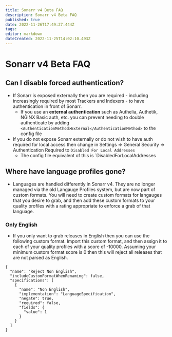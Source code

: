 ```yaml
---
title: Sonarr v4 Beta FAQ
description: Sonarr v4 Beta FAQ
published: true
date: 2022-11-26T17:49:27.444Z
tags: 
editor: markdown
dateCreated: 2022-11-25T14:02:10.493Z
---
```


# Sonarr v4 Beta FAQ

## Can I disable forced authentication?

- If Sonarr is exposed externally then you are required - including increasingly required by most Trackers and Indexers - to have authentication in front of Sonarr.
  - If you use an **external authentication** such as Authelia, Authetik, NGINX Basic auth, etc. you can prevent needing to double authenticate by adding `<AuthenticationMethod>External</AuthenticationMethod>` to the config file
- If you do not expose Sonarr externally or do not wish to have auth required for local access then change in Settings => General Security => Authentication Required to `Disabled For Local Addresses`
  - The config file equivalent of this is `<AuthenticationType>DisabledForLocalAddresses</AuthenticationType>
  
## Where have language profiles gone?

- Languages are handled differently in Sonarr v4. They are no longer managed via the old Langauge Profiles system, but are now part of custom formats. You will need to create custom formats for langauges that you desire to grab, and then add these custom formats to your quality profiles with a rating appropriate to enforce a grab of that language.

### Only English

- If you only want to grab releases in English then you can use the following custom format. Import this custom format, and then assign it to each of your quality profiles with a score of -10000. Assuming your minimum custom format score is 0 then this will reject all releases that are not parsed as English.
```
{
  "name": "Reject Non English",
  "includeCustomFormatWhenRenaming": false,
  "specifications": [
    {
      "name": "Non English",
      "implementation": "LanguageSpecification",
      "negate": true,
      "required": false,
      "fields": {
        "value": 1
      }
    }
  ]
}  
```